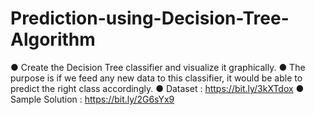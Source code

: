 # Prediction-using-Decision-Tree-Algorithm
● Create the Decision Tree classifier and visualize it graphically. ● The purpose is if we feed any new data to this classifier, it would be able to predict the right class accordingly. ● Dataset : https://bit.ly/3kXTdox ● Sample Solution : https://bit.ly/2G6sYx9
